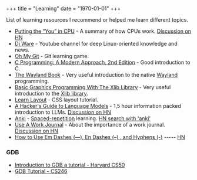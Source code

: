 +++
title = "Learning"
date = "1970-01-01"
+++

List of learning resources I recommend or helped me learn different topics.
<!--more-->

- [Putting the “You” in CPU](https://cpu.land/) - A summary of how CPUs work. [Discussion on HN](https://news.ycombinator.com/item?id=37062422)
- [Dj Ware](https://www.youtube.com/channel/UC05XpvbHZUQOfA6xk4dlmcw) - Youtube channel for deep Linux-oriented knowledge and news.
- [Oh My Git](https://ohmygit.org/) - Git learning game.
- [C Programming: A Modern Approach, 2nd Edition](http://knking.com/books/c2/index.html) - Good introduction to C.
- [The Wayland Book](https://wayland-book.com/) - Very useful introduction to the native [Wayland](https://en.wikipedia.org/wiki/Wayland_(protocol)) programming.
- [Basic Graphics Programming With The Xlib Library](https://ftp.dim13.org/pub/doc/Xlib.pdf) - Very useful introduction to the [Xlib library](https://en.wikipedia.org/wiki/Xlib).
- [Learn Layout](https://learnlayout.com/) - CSS layout tutorial.
- [A Hacker's Guide to Language Models](https://www.youtube.com/watch?v=jkrNMKz9pWU) - 1,5 hour information packed introduction to LLMs. [Discussion on HN](https://news.ycombinator.com/item?id=37631089)
- [Anki](https://apps.ankiweb.net/) - [Spaced-repetition](https://en.wikipedia.org/wiki/Spaced_repetition) learning. [HN search with 'anki'](https://hn.algolia.com/?dateRange=all&page=0&prefix=true&query=anki&sort=byPopularity&type=story)
- [Use A Work Journal](https://fev.al/posts/work-journal/) - About the importance of a work journal. [Discussion on HN](https://news.ycombinator.com/item?id=40950584)
- [How to Use Em Dashes (—), En Dashes (–) , and Hyphens (-)](https://www.merriam-webster.com/grammar/em-dash-en-dash-how-to-use) ----- [HN](https://news.ycombinator.com/item?id=43497719)

### GDB

- [Introduction to GDB a tutorial - Harvard CS50](https://www.youtube.com/watch?v=sCtY--xRUyI)
- [GDB Tutorial - CS246](https://www.youtube.com/watch?v=svG6OPyKsrw)
